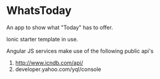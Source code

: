 # WhatsToday
An app to show what "Today" has to offer.

Ionic starter template in use.

Angular JS services make use of the following public api's
1. http://www.icndb.com/api/
2. developer.yahoo.com/yql/console
